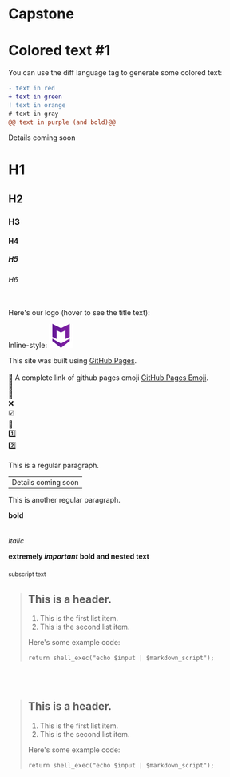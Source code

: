 # Capstone
# Colored text #1

You can use the diff language tag to generate some colored text:

```diff
- text in red
+ text in green
! text in orange
# text in gray
@@ text in purple (and bold)@@
```
Details coming soon
# H1
## H2
### H3
#### H4
##### H5
###### H6
<br>
Here's our logo (hover to see the title text):

Inline-style: 
![alt text](https://github.com/adam-p/markdown-here/raw/master/src/common/images/icon48.png "Logo Title Text 1")
<br>

This site was built using [GitHub Pages](https://pages.github.com/). <br><br>
:memo: A complete link of github pages emoji [GitHub Pages Emoji](https://gist.github.com/rxaviers/7360908).<br>
:open_file_folder:<br>
:email:<br>
:x:<br>
:ballot_box_with_check:<br>
:triangular_flag_on_post:<br>
:one:<br>
:two:<br>
<br>
This is a regular paragraph.

<table>
    <tr>
        <td>Details coming soon</td>
    </tr>
</table>

This is another regular paragraph.

**bold**
<br>
<br>
<br>
_italic_
<br>

**extremely _important_ bold and nested text**
<br>

<sub>subscript text</sub>
<br>
> ## This is a header.
> 
> 1.   This is the first list item.
> 2.   This is the second list item.
> 
> Here's some example code:
> 
>     return shell_exec("echo $input | $markdown_script");

<br><br>
>  ## This is a header.
> 
> 1.   This is the first list item.
> 2.   This is the second list item.
> 
> Here's some example code:
> 
>     return shell_exec("echo $input | $markdown_script");
